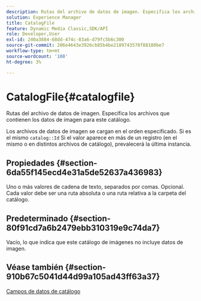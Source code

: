 ```yaml
---
description: Rutas del archivo de datos de imagen. Especifica los archivos que contienen los datos de imagen para este catálogo.
solution: Experience Manager
title: CatalogFile
feature: Dynamic Media Classic,SDK/API
role: Developer,User
exl-id: 240a3884-68dd-474c-83a6-d79fc5b6c300
source-git-commit: 206e4643e3926cb85b4be2189743578f88180be7
workflow-type: tm+mt
source-wordcount: '108'
ht-degree: 3%

---
```


# CatalogFile{#catalogfile}

Rutas del archivo de datos de imagen. Especifica los archivos que contienen los datos de imagen para este catálogo.

Los archivos de datos de imagen se cargan en el orden especificado. Si es el mismo `catalog::Id` Si el valor aparece en más de un registro (en el mismo o en distintos archivos de catálogo), prevalecerá la última instancia.

## Propiedades {#section-6da55f145ecd4e31a5de52637a436983}

Uno o más valores de cadena de texto, separados por comas. Opcional. Cada valor debe ser una ruta absoluta o una ruta relativa a la carpeta del catálogo.

## Predeterminado {#section-80f91cd7a6b2479ebb310319e9c74da7}

Vacío, lo que indica que este catálogo de imágenes no incluye datos de imagen.

## Véase también {#section-910b67c5041d44d99a105ad43ff63a37}

[Campos de datos de catálogo](../../../../../is-api/image-catalog/image-serving-api-ref/c-image-catalog-reference/c-overview/c-catalog-data-fields/c-catalog-data-fields.md#concept-b19581028ec44f98b9f5943624403d29)
